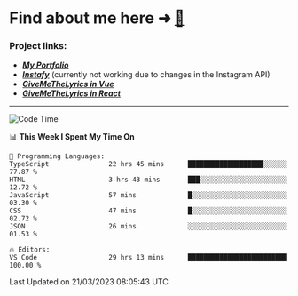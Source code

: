 # Find about me here ➜ [🧑](https://pauabella.dev)

### Project links:
- ***[My Portfolio](https://pauabella.dev)***
- ***[Instafy](https://instafy.me)*** (currently not working due to changes in the Instagram API)
- ***[GiveMeTheLyrics in Vue](https://lyrics.pauabella.dev)***
- ***[GiveMeTheLyrics in React](https://pauabella.dev/GiveMeTheLyrics)***

---
<!--START_SECTION:waka-->
![Code Time](http://img.shields.io/badge/Code%20Time-2%2C015%20hrs%206%20mins-blue)

📊 **This Week I Spent My Time On** 

```text
💬 Programming Languages: 
TypeScript               22 hrs 45 mins      ███████████████████░░░░░░   77.87 % 
HTML                     3 hrs 43 mins       ███░░░░░░░░░░░░░░░░░░░░░░   12.72 % 
JavaScript               57 mins             █░░░░░░░░░░░░░░░░░░░░░░░░   03.30 % 
CSS                      47 mins             █░░░░░░░░░░░░░░░░░░░░░░░░   02.72 % 
JSON                     26 mins             ░░░░░░░░░░░░░░░░░░░░░░░░░   01.53 % 

🔥 Editors: 
VS Code                  29 hrs 13 mins      █████████████████████████   100.00 % 
```


 Last Updated on 21/03/2023 08:05:43 UTC
<!--END_SECTION:waka-->
